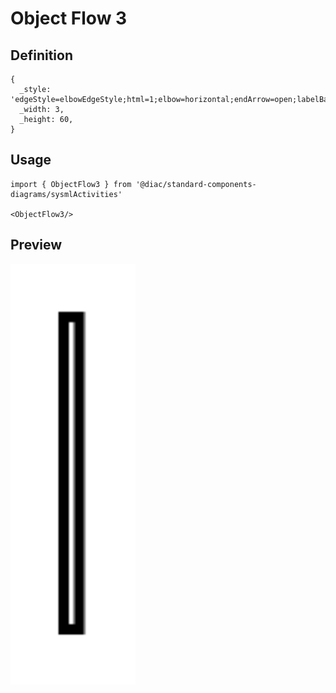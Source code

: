 # Object Flow 3

## Definition

```
{
  _style: 'edgeStyle=elbowEdgeStyle;html=1;elbow=horizontal;endArrow=open;labelBackgroundColor=none;strokeWidth=2;endSize=12;',
  _width: 3,
  _height: 60,
}
```

## Usage

```
import { ObjectFlow3 } from '@diac/standard-components-diagrams/sysmlActivities'

<ObjectFlow3/>
```

## Preview

<img src="./object-flow-3.png" width="200"/>
